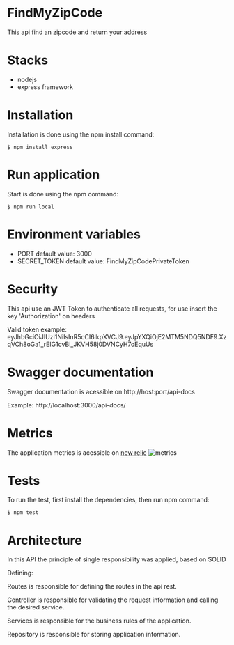 # FindMyZipCode
This api find an zipcode and return your address

# Stacks
- nodejs
- express framework

# Installation
Installation is done using the npm install command:

`$ npm install express`

# Run application
Start is done using the npm command:

`$ npm run local`

# Environment variables
- PORT default value: 3000
- SECRET_TOKEN default value: FindMyZipCodePrivateToken 

# Security 
This api use an JWT Token to authenticate all requests, for use insert the key 'Authorization' on headers

Valid token example: eyJhbGciOiJIUzI1NiIsInR5cCI6IkpXVCJ9.eyJpYXQiOjE2MTM5NDQ5NDF9.XzqVCh8oGa1_rElG1cvBi_JKVH58j0DVNCyH7oEquUs

# Swagger documentation
Swagger documentation is acessible on http://host:port/api-docs

Example: http://localhost:3000/api-docs/

# Metrics
The application metrics is acessible on [new relic](https://one.newrelic.com/launcher/nr1-core.explorer?pane=eyJlbnRpdHlJZCI6Ik16QTJOelUyTW54QlVFMThRVkJRVEVsRFFWUkpUMDU4T0RFd09EWTFOelkzIiwiaXNPdmVydmlldyI6dHJ1ZSwibmVyZGxldElkIjoiYXBtLW5lcmRsZXRzLm92ZXJ2aWV3In0=&sidebars%5B0%5D=eyJuZXJkbGV0SWQiOiJucjEtY29yZS5hY3Rpb25zIiwiZW50aXR5SWQiOiJNekEyTnpVMk1ueEJVRTE4UVZCUVRFbERRVlJKVDA1OE9ERXdPRFkxTnpZMyIsInNlbGVjdGVkTmVyZGxldCI6eyJuZXJkbGV0SWQiOiJhcG0tbmVyZGxldHMub3ZlcnZpZXciLCJpc092ZXJ2aWV3Ijp0cnVlfX0=&platform%5BtimeRange%5D%5Bduration%5D=1800000&platform%5B$isFallbackTimeRange%5D=false) 
![metrics](https://i.ibb.co/Hx65SQQ/New-Realic-Metrics.jpg)

# Tests
To run the test, first install the dependencies, then run npm command:

`$ npm test`

# Architecture

In this API the principle of single responsibility was applied, based on SOLID

Defining:

Routes is responsible for defining the routes in the api rest.

Controller is responsible for validating the request information and calling the desired service.

Services is responsible for the business rules of the application.

Repository is responsible for storing application information.
